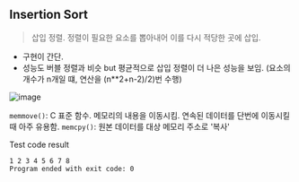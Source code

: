 ## Insertion Sort
> 삽입 정렬. 정렬이 필요한 요소를 뽑아내어 이를 다시 적당한 곳에 삽입.

* 구현이 간단.
* 성능도 버블 정렬과 비슷 but 평균적으로 삽입 정렬이 더 나은 성능을 보임. (요소의 개수가 n개일 떄, 연산을 (n**2+n-2)/2)번 수행)

![image](https://user-images.githubusercontent.com/22133824/144718583-685ce035-b70e-48e4-a526-1723c46fa4fb.png)

```memmove()```: C 표준 함수. 메모리의 내용을 이동시킴. 연속된 데이터를 단번에 이동시킬 때 아주 유용함.
```memcpy()```: 원본 데이터를 대상 메모리 주소로 '복사'

Test code result
```
1 2 3 4 5 6 7 8 
Program ended with exit code: 0
```
